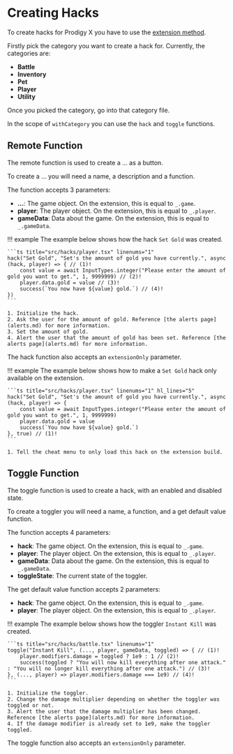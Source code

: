 # Creating Hacks

To create hacks for Prodigy X you have to use the [extension method](../installing.md#extension-method-only-works-on-chrome).

Firstly pick the category you want to create a hack for.
Currently, the categories are:

- **Battle**
- **Inventory**
- **Pet**
- **Player**
- **Utility**

Once you picked the category, go into that category file.

In the scope of `withCategory` you can use the `hack` and `toggle` functions.

## Remote Function

The remote function is used to create a ... as a button.

To create a ... you will need a name, a description and a function.

The function accepts 3 parameters:

- **...**: The game object. On the extension, this is equal to `_.game`.
- **player**: The player object. On the extension, this is equal to `_.player`.
- **gameData**: Data about the game. On the extension, this is equal to `_.gameData`.

!!! example
    The example below shows how the hack `Set Gold` was created.

    ```ts title="src/hacks/player.tsx" linenums="1"
    hack("Set Gold", "Set's the amount of gold you have currently.", async (hack, player) => { // (1)!
        const value = await InputTypes.integer("Please enter the amount of gold you want to get.", 1, 9999999) // (2)!
        player.data.gold = value // (3)!
        success(`You now have ${value} gold.`) // (4)!
    })
    ```

    1. Initialize the hack.
    2. Ask the user for the amount of gold. Reference [the alerts page](alerts.md) for more information.
    3. Set the amount of gold.
    4. Alert the user that the amount of gold has been set. Reference [the alerts page](alerts.md) for more information.

The hack function also accepts an `extensionOnly` parameter.

!!! example
    The example below shows how to make a `Set Gold` hack only available on the extension.

    ```ts title="src/hacks/player.tsx" linenums="1" hl_lines="5"
    hack("Set Gold", "Set's the amount of gold you have currently.", async (hack, player) => {
        const value = await InputTypes.integer("Please enter the amount of gold you want to get.", 1, 9999999)
        player.data.gold = value
        success(`You now have ${value} gold.`)
    }, true) // (1)!
    ```

    1. Tell the cheat menu to only load this hack on the extension build.

## Toggle Function

The toggle function is used to create a hack, with an enabled and disabled state.

To create a toggler you will need a name, a function, and a get default value function.

The function accepts 4 parameters:

- **hack**: The game object. On the extension, this is equal to `_.game`.
- **player**: The player object. On the extension, this is equal to `_.player`.
- **gameData**: Data about the game. On the extension, this is equal to `_.gameData`.
- **toggleState**: The current state of the toggler.

The get default value function accepts 2 parameters:

- **hack**: The game object. On the extension, this is equal to `_.game`.
- **player**: The player object. On the extension, this is equal to `_.player`.

!!! example
    The example below shows how the toggler `Instant Kill` was created.

    ```ts title="src/hacks/battle.tsx" linenums="1"
    toggle("Instant Kill", (..., player, gameData, toggled) => { // (1)!
        player.modifiers.damage = toggled ? 1e9 : 1 // (2)!
        success(toggled ? "You will now kill everything after one attack." : "You will no longer kill everything after one attack.") // (3)!
    }, (..., player) => player.modifiers.damage === 1e9) // (4)!
    ```

    1. Initialize the toggler.
    2. Change the damage multiplier depending on whether the toggler was toggled or not.
    3. Alert the user that the damage multiplier has been changed. Reference [the alerts page](alerts.md) for more information.
    4. If the damage modifier is already set to 1e9, make the toggler toggled.

The toggle function also accepts an `extensionOnly` parameter.
